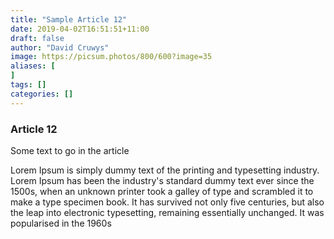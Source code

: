 ```yaml
---
title: "Sample Article 12"
date: 2019-04-02T16:51:51+11:00
draft: false
author: "David Cruwys"
image: https://picsum.photos/800/600?image=35
aliases: [
]
tags: []
categories: []
---
```



### Article 12

Some text to go in the article

Lorem Ipsum is simply dummy text of the printing and typesetting industry. Lorem Ipsum has been the industry's standard dummy text ever since the 1500s, when an unknown printer took a galley of type and scrambled it to make a type specimen book. It has survived not only five centuries, but also the leap into electronic typesetting, remaining essentially unchanged. It was popularised in the 1960s


